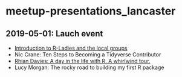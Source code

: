 # meetup-presentations_lancaster

## 2019-05-01: Lauch event

* [Introduction to R-Ladies and the local groups](https://rladies.github.io/meetup-presentations_lancaster/2019-05-01-launch/day-in-the-life/day-in-the-life.html)
* Nic Crane: Ten Steps to Becoming a Tidyverse Contributor
* [Rhian Davies: A day in the life with R. A whirlwind tour.]()
* Lucy Morgan: The rocky road to building my first R package
